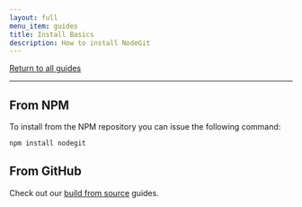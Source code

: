 ```yaml
---
layout: full
menu_item: guides
title: Install Basics
description: How to install NodeGit
---
```


[Return to all guides](../)

* * *

<a name="with-npm"></a>From NPM
-------------------------------

To install from the NPM repository you can issue the following command:

``` bash
npm install nodegit
```

<a name="from-github"></a>From GitHub
-------------------------------------

Check out our [build from source](./from-source) guides.

